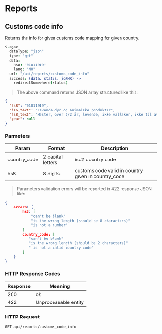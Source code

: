 # Reports

## Customs code info

Returns the info for given customs code mapping for given country.

```coffee
$.ajax
  dataType: "json"
  type: "get"
  data:
    hs8: "01011919"
    lang: "NO"
  url: "/api/reports/customs_code_info"
  success: (data, status, jqXHR) ->
    redirectSomewhere(status)
```

> The above command returns JSON array structured like this:

```json
{
  "hs8": "01011919",
  "hs6_text": "Levende dyr og animalske produkter",
  "hs8_text": "Hester, over 1/2 år, levende, ikke vallaker, ikke til avl",
  "year": null
}
```




### Parmeters

Param | Format | Description
--------- | ------- | ------- 
country_code | 2 capital letters | iso2 country code
hs8 | 8 digits | customs code valid in country given in country_code

> Parameters validation errors will be reported in 422 response JSON like:

```json
{
    errors: {
        hs8: [
            "can't be blank"
            "is the wrong length (should be 8 characters)"
            "is not a number"
        ]
        country_code: [
           "can't be blank"
           "is the wrong length (should be 2 characters)"
           " is not a valid country code"
        ]
    }
}
```

### HTTP Response Codes

Response | Meaning
--------- | -------
200 | ok
422 | Unprocessable entity

### HTTP Request

`GET api/reports/customs_code_info`